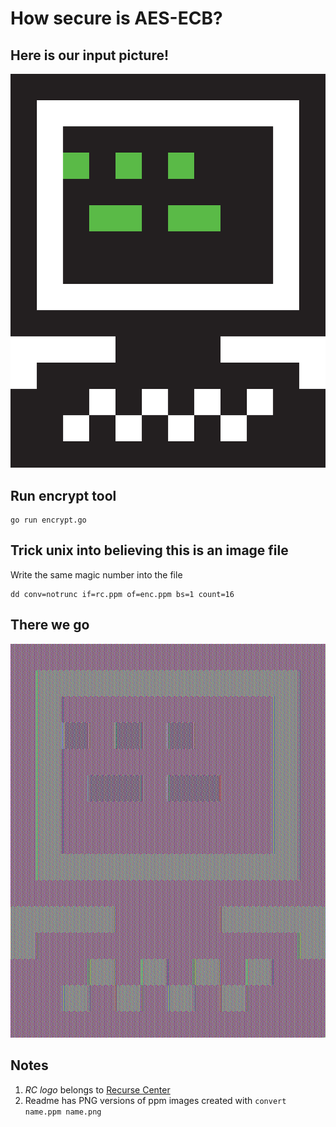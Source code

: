 
# How secure is AES-ECB?

## Here is our input picture!
![RC In](rc.png)

## Run encrypt tool
```
go run encrypt.go
```
## Trick unix into believing this is an image file

Write the same magic number into the file
```
dd conv=notrunc if=rc.ppm of=enc.ppm bs=1 count=16
```

## There we go
![RC out](enc.png)


## Notes
1. _RC logo_ belongs to [Recurse Center](https://recurse.com)
2. Readme has PNG versions of ppm images created with `convert name.ppm name.png`
